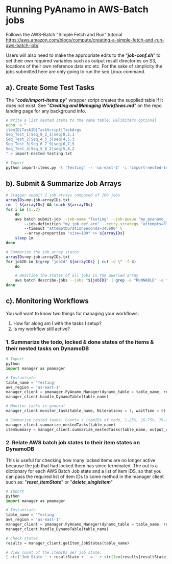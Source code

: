 
# Running PyAnamo in AWS-Batch jobs
Follows the AWS-Batch "Simple Fetch and Run" tutorial https://aws.amazon.com/blogs/compute/creating-a-simple-fetch-and-run-aws-batch-job/

Users will also need to make the appropriate edits to the "***job-conf.sh***" to set their own required variables such as output result directories on S3, locations of their own reference data etc etc. For the sake of simplicity the jobs submitted here are only going to run the seq Linux command.



## a). Create Some Test Tasks

The "***code/import-items.py***" wrapper script creates the supplied table if it does not exist. See "***Creating and Managing Workflows.md***" on the repo landing page for any background info.


```bash
# Write a list nested items to the same table: Delimiters optional
echo -e "
itemID|TaskID|TaskScript|TaskArgs
Seq_Test_1|Seq_8_2_1|seq|8,2,1
Seq_Test_2|Seq_4_5_3|seq|4,5,3
Seq_Test_3|Seq_6_7_9|seq|6,7,9
Seq_Test_4|Seq_5_8_2|seq|5,8,2
" > import-nested-testing.txt

# Import
python import-items.py -t 'Testing' -r 'us-east-1' -i 'import-nested-testing.txt' -d '|' -n ','
```



## b). Submit & Summarize Job Arrays


```bash
# Stagger submit 2 job arrays composed of 100 jobs
arrayIDs=my-job-arrayIDs.txt
rm -f ${arrayIDs} && touch ${arrayIDs}
for i in {1..2}
	do
	aws batch submit-job --job-name "Testing" --job-queue "my_pyanamo_job_queue" \ 
		--job-definition "my_job_def_arn" --retry-strategy "attempts=3" \ 
		--timeout "attemptDurationSeconds=345600" \ 
		--array-properties "size=100" >> ${arrayIDs}
	sleep 1m
done

# Summarize the job array states
arrayIDs=my-job-arrayIDs.txt
for jobID in $(grep "jobId" ${arrayIDs} | cut -d \" -f 4)
	do

	# Describe the states of all jobs in the queried array
	aws batch describe-jobs --jobs "${jobID}" | grep -e "RUNNABLE" -e "SUCCEEDED" -e "SUBMITTED" -e "RUNNING" -e "FAILED" -e "RUNNING" -e "STARTING" -e "PENDING" | awk 'NR >= 2' | xargs | sed -e "s/^/${jobID}, /g" -e 's/,$//g'
done
```



## c). Monitoring Workflows

You will want to know two things for managing your workflows:

1.  How far along am I with the tasks I setup?
2.  Is my workflow still active?



### 1. Summarize the todo, locked & done states of the items & their nested tasks on DynamoDB

```python
# Import
python
import manager as pmanager

# Instantiate
table_name = 'Testing'
aws_region = 'us-east-1'
manager_client = pmanager.PyAnamo_Manager(dynamo_table = table_name, region = aws_region)
manager_client.handle_DynamoTable(table_name)

# Monitor tasks in general
manager_client.monitor_task(table_name, Niterations = 1, waitTime = 0)

# Summarize nested tasks: Counts + itemIDs of todo, 1-25%, 26-75%, 76-99%, done
manager_client.summarize_nestedTasks(table_name)
itemSummary = manager_client.summarize_nestedTasks(table_name, output_results = 1)
```

### 2. Relate AWS batch job states to their item states on DynamoDB

This is useful for checking how many locked items are no longer active because the job that had locked them has since terminated. The out is a dictionary for each AWS Batch Job state and a list of item IDS, so that you can pass the required list of item IDs to some method in the manager client such as: "***reset_itemState***" or "***delete_singleItem***"

```python
# Import
python
import manager as pmanager

# Instantiate
table_name = 'Testing'
aws_region = 'us-east-1'
manager_client = pmanager.PyAnamo_Manager(dynamo_table = table_name, region = aws_region)
manager_client.handle_DynamoTable(table_name)

# Check states
results = manager_client.getItem_JobStates(table_name)

# View count of the itemIDs per job state: 
[ str('Job State ' + resultState + ' = ' + str(len(results[resultState]))) for resultState in results.keys() ]
```
